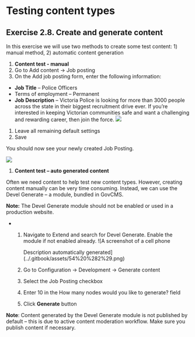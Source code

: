 # Testing content types

## Exercise 2.8. Create and generate content

In this exercise we will use two methods to create some test content: 1) manual method, 2) automatic content generation

1. **Content test - manual**
2. Go to Add content → Job posting
3. On the Add job posting form, enter the following information:

* **Job Title** – Police Officers
* Terms of employment – Permanent
* **Job Description** – Victoria Police is looking for more than 3000 people across the state in their biggest recruitment drive ever. If you’re interested in keeping Victorian communities safe and want a challenging and rewarding career, then join the force. ![](../.gitbook/assets/52%20%282%29.png)

1. Leave all remaining default settings
2. Save

You should now see your newly created Job Posting.

![](../.gitbook/assets/53.png)

1. **Content test – auto generated content**

Often we need content to help test new content types. However, creating content manually can be very time consuming. Instead, we can use the Devel Generate – a module, bundled in GovCMS.

**Note:** The Devel Generate module should not be enabled or used in a production website.

* 1. Navigate to Extend and search for Devel Generate. Enable the module if not enabled already. ![A screenshot of a cell phone

     Description automatically generated](../.gitbook/assets/54%20%282%29.png)
  2. Go to Configuration → Development → Generate content
  3. Select the Job Posting checkbox
  4. Enter 10 in the How many nodes would you like to generate? field
  5. Click **Generate** button

**Note**: Content generated by the Devel Generate module is not published by default – this is due to active content moderation workflow. Make sure you publish content if necessary.

